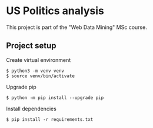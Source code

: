 # US Politics analysis

This project is part of the "Web Data Mining" MSc course.

## Project setup

Create virtual environment

```
$ python3 -m venv venv
$ source venv/bin/activate
```

Upgrade pip

```
$ python -m pip install --upgrade pip
```

Install dependencies

```
$ pip install -r requirements.txt
```
